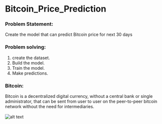 # Bitcoin_Price_Prediction
### Problem Statement:
Create the model that can predict Bitcoin price for next 30 days
### Problem solving:
1) create the dataset. </br>
2) Build the model. </br>
3) Train the model. </br>
4) Make predictions. </br>
### Bitcoin:
Bitcoin is a decentralized digital currency, without a central bank or single administrator, that can be sent from user to user on the peer-to-peer bitcoin network without the need for intermediaries. </br>
</br>
![alt text](https://www.google.com/search?q=bitcoin&sxsrf=AOaemvI4yLtHcf0FVjp4tylwoLG1q5_FtA:1642265362501&tbm=isch&source=iu&ictx=1&vet=1&fir=DyIXPaRPPS-AfM%252CB6x9bKiii2JYAM%252C%252Fm%252F05p0rrx&usg=AI4_-kS18ucNIDftwYPPe_WIVesLpg6Fcg&sa=X&ved=2ahUKEwiJ4rucm7T1AhW4T2wGHayUCTAQ_B16BAgWEAI#imgrc=DyIXPaRPPS-AfM)
</br>
